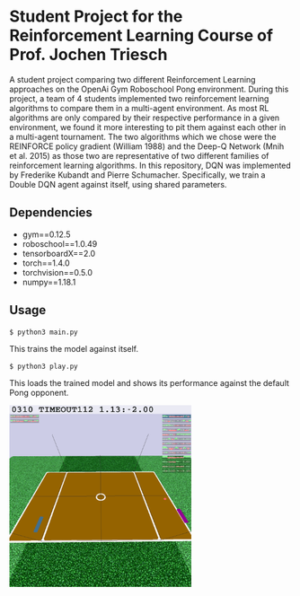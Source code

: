 # Student Project for the Reinforcement Learning Course of Prof. Jochen Triesch
A student project comparing two different Reinforcement Learning approaches on the OpenAi Gym Roboschool Pong environment.
During this project, a team of 4 students implemented two reinforcement learning algorithms to compare them in a multi-agent environment. As most RL algorithms are only compared by their respective performance in a given environment, we found it more interesting to pit them against each other in a multi-agent tournament.
The two algorithms which we chose were the REINFORCE policy gradient (William 1988) and the Deep-Q Network (Mnih et al. 2015) as those two are representative of two different families of reinforcement learning algorithms. In this repository, DQN was implemented by Frederike Kubandt and Pierre Schumacher. Specifically, we train a Double DQN agent against itself, using shared parameters. 

## Dependencies 
- gym==0.12.5
- roboschool==1.0.49
- tensorboardX==2.0
- torch==1.4.0
- torchvision==0.5.0
- numpy==1.18.1

 ## Usage
```shell
$ python3 main.py
```


This trains the model against itself.
```shell
$ python3 play.py
```

This loads the trained model and shows its performance against the default Pong opponent.

<img src="out.gif" width="324" height="324">

